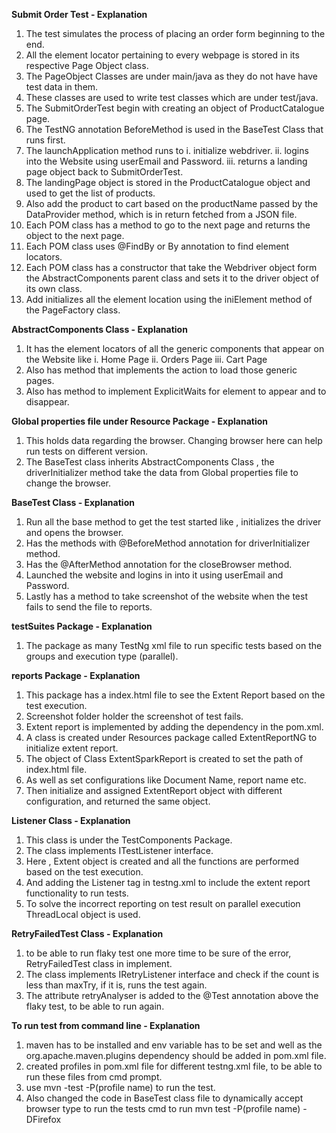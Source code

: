 **Submit Order Test - Explanation** 

1. The test simulates the process of placing an order form beginning to the end.
2. All the element locator pertaining to every webpage is stored in its respective Page Object class.
3. The PageObject Classes are under main/java as they do not have have test data in them.
4. These classes are used to write test classes which are under test/java.
5. The SubmitOrderTest begin with creating an object of ProductCatalogue page.
6. The TestNG annotation BeforeMethod is used in the BaseTest Class that runs first.
7. The launchApplication method runs to
    i. initialize webdriver.
    ii. logins into the Website using userEmail and Password.
    iii. returns a landing page object back to SubmitOrderTest.
8. The landingPage object is stored in the ProductCatalogue object and used to get the list of products.
9. Also add the product to cart based on the productName passed by the DataProvider method, which is in return fetched
   from a JSON file.
10. Each POM class has a method to go to the next page and returns the object to the next page.
11. Each POM class uses @FindBy or By annotation to find element locators.
12. Each POM class has a constructor that take the Webdriver object form the AbstractComponents parent class and sets
    it to the driver object of its own class.
13. Add initializes all the element location using the iniElement method of the PageFactory class.

**AbstractComponents Class - Explanation**

1. It has the element locators of all the generic components that appear on the Website like
   i. Home Page
   ii. Orders Page
   iii. Cart Page
2. Also has method that implements the action to load those generic pages.
3. Also has method to implement ExplicitWaits for element to  appear and to disappear.

**Global properties file under Resource Package - Explanation**

1. This holds data regarding the browser. Changing browser here can help run tests on different version.
2. The BaseTest class inherits AbstractComponents Class , the driverInitializer method take the data from Global
   properties file to change the browser.

**BaseTest Class - Explanation**

1. Run all the base method to get the test started like , initializes the driver and opens the browser.
2. Has the methods with @BeforeMethod annotation for driverInitializer method.
3. Has the @AfterMethod annotation for the closeBrowser method.
4. Launched the website and logins in into it using userEmail and Password.
5. Lastly has a method to take screenshot of the website when the test fails to send the file to reports.

**testSuites Package - Explanation**

1. The package as many TestNg xml file to run specific tests based on the groups and execution type (parallel).

**reports Package - Explanation**

1. This package has a index.html file to see the Extent Report based on the test execution.
2. Screenshot folder holder the screenshot of test fails.
3. Extent report is implemented by adding the dependency in the pom.xml.
4. A class is created under Resources package called ExtentReportNG to initialize extent report.
5. The object of Class ExtentSparkReport is created to set the path of index.html file.
6. As well as set configurations like Document Name, report name etc.
7. Then initialize and assigned ExtentReport object with different configuration, and returned the same object.

**Listener Class - Explanation**

1. This class is under the TestComponents Package.
2. The class implements ITestListener interface.
3. Here , Extent object is created and all the functions are performed based on the test execution.
4. And adding the Listener tag in testng.xml to include the extent report functionality to run tests.
5. To solve the incorrect reporting on test result on parallel execution ThreadLocal object is used.

**RetryFailedTest Class - Explanation**

1. to be able to run flaky test one more time to be sure of the error, RetryFailedTest class in implement.
2. The class implements IRetryListener interface and check if the count is less than maxTry, if it is, runs the test again.
3. The attribute retryAnalyser is added to the @Test annotation above the flaky test, to be able to run again.

**To run test from command line - Explanation**

1. maven has to be installed and env variable has to be set and well as the org.apache.maven.plugins 
   dependency should be added in pom.xml file.
2. created profiles in pom.xml file for different testng.xml file, to be able to run these files from cmd prompt.
3. use mvn -test -P(profile name) to run the test.
4. Also changed the code in BaseTest class file to dynamically accept browser type to run the tests
  cmd to run mvn test -P(profile name) -DFirefox
